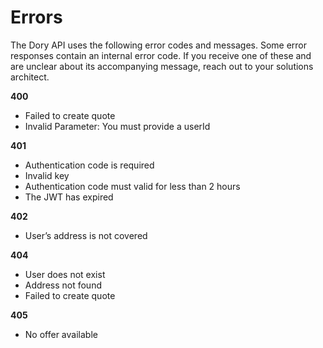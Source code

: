 # Errors
The Dory API uses the following error codes and messages.  Some error responses contain an internal error code.  If you receive one of these and are unclear about its accompanying message, reach out to your solutions architect.


**400**

- Failed to create quote
- Invalid Parameter: You must provide a userId

**401**

- Authentication code is required
- Invalid key
- Authentication code must valid for less than 2 hours
- The JWT has expired

**402**

- User’s address is not covered

**404**

- User does not exist
- Address not found
- Failed to create quote

**405**

- No offer available
